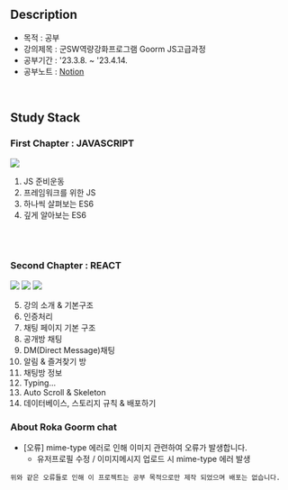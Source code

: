 ## Description
- 목적 : 공부
- 강의제목 : 군SW역량강화프로그램 Goorm JS고급과정
- 공부기간 : '23.3.8. ~ '23.4.14.
- 공부노트 : [Notion](https://ideal-jitae.notion.site/SW-JS-367adeaa20fa4071a789f789795fc8cc)

<br>

##  Study Stack
### First Chapter : JAVASCRIPT
<img src="https://img.shields.io/badge/javascript-F7DF1E?style=for-the-badge&logo=javascript&logoColor=black">

1. JS 준비운동
2. 프레임워크를 위한 JS
3. 하나씩 살펴보는 ES6
4. 깊게 알아보는 ES6

<br><br>

### Second Chapter : REACT
<img src="https://img.shields.io/badge/react-61DAFB?style=for-the-badge&logo=react&logoColor=black">
<img src="https://img.shields.io/badge/reacthookform-EC5998?style=for-the-badge&logo=react-hook-form&logoColor=black">
<img src="https://img.shields.io/badge/firebase-FFCA28?style=for-the-badge&logo=firebase&logoColor=black">

5. 강의 소개 & 기본구조
6. 인증처리
7. 채팅 페이지 기본 구조
8. 공개방 채팅
9. DM(Direct Message)채팅
10. 알림 & 즐겨찾기 방
11. 채팅방 정보
12. Typing...
13. Auto Scroll & Skeleton
14. 데이터베이스, 스토리지 규칙 & 배포하기


### About Roka Goorm chat 
- [오류] mime-type 에러로 인해 이미지 관련하여 오류가 발생합니다.
    - 유저프로필 수정 / 이미지메시지 업로드 시 mime-type 에러 발생

`위와 같은 오류들로 인해 이 프로젝트는 공부 목적으로만 제작 되었으며 배포는 없습니다.`
